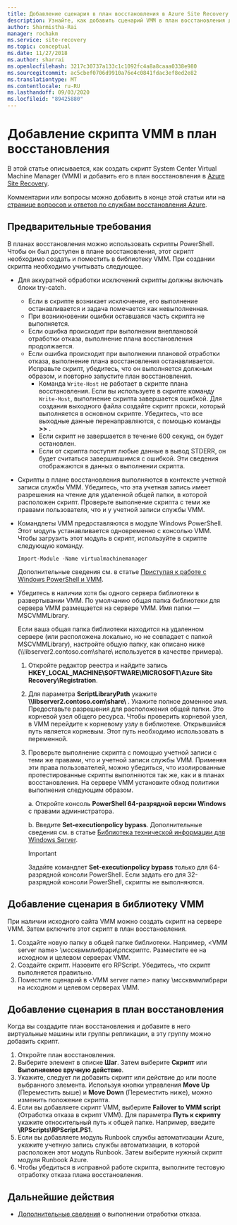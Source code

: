 ```yaml
---
title: Добавление сценария в план восстановления в Azure Site Recovery
description: Узнайте, как добавить сценарий VMM в план восстановления для аварийного восстановления виртуальных машин Hyper-V в облаках VMM.
author: Sharmistha-Rai
manager: rochakm
ms.service: site-recovery
ms.topic: conceptual
ms.date: 11/27/2018
ms.author: sharrai
ms.openlocfilehash: 3217c30737a133c1c1092fc4a8a8caaa0338e980
ms.sourcegitcommit: ac5cbef0706d9910a76e4c0841fdac3ef8ed2e82
ms.translationtype: MT
ms.contentlocale: ru-RU
ms.lasthandoff: 09/03/2020
ms.locfileid: "89425880"
---
```

# <a name="add-a-vmm-script-to-a-recovery-plan"></a>Добавление скрипта VMM в план восстановления

В этой статье описывается, как создать скрипт System Center Virtual Machine Manager (VMM) и добавить его в план восстановления в [Azure Site Recovery](site-recovery-overview.md).

Комментарии или вопросы можно добавить в конце этой статьи или на [странице вопросов и ответов по службам восстановления Azure](/answers/topics/azure-site-recovery.html).

## <a name="prerequisites"></a>Предварительные требования

В планах восстановления можно использовать скрипты PowerShell. Чтобы он был доступен в плане восстановления, этот скрипт необходимо создать и поместить в библиотеку VMM. При создании скрипта необходимо учитывать следующее.

* Для аккуратной обработки исключений скрипты должны включать блоки try-catch.
    - Если в скрипте возникает исключение, его выполнение останавливается и задача помечается как невыполненная.
    - При возникновении ошибки оставшаяся часть скрипта не выполняется.
    - Если ошибка происходит при выполнении внеплановой отработки отказа, выполнение плана восстановления продолжается.
    - Если ошибка происходит при выполнении плановой отработки отказа, выполнение плана восстановления останавливается. Исправьте скрипт, убедитесь, что он выполняется должным образом, и повторно запустите план восстановления.
        - Команда `Write-Host` не работает в скрипте плана восстановления. Если вы используете в скрипте команду `Write-Host`, выполнение скрипта завершается ошибкой. Для создания выходного файла создайте скрипт прокси, который выполняется в основном скрипте. Убедитесь, что все выходные данные перенаправляются, с помощью команды **\>\>** .
        - Если скрипт не завершается в течение 600 секунд, он будет остановлен.
        - Если от скрипта поступят любые данные в вывод STDERR, он будет считаться завершившимся с ошибкой. Эти сведения отображаются в данных о выполнении скрипта.

* Скрипты в плане восстановления выполняются в контексте учетной записи службы VMM. Убедитесь, что эта учетная запись имеет разрешения на чтение для удаленной общей папки, в которой расположен скрипт. Проверьте выполнение скрипта с теми же правами пользователя, что и у учетной записи службы VMM.
* Командлеты VMM предоставляются в модуле Windows PowerShell. Этот модуль устанавливается одновременно с консолью VMM. Чтобы загрузить этот модуль в скрипт, используйте в скрипте следующую команду. 

    `Import-Module -Name virtualmachinemanager`

    Дополнительные сведения см. в статье [Приступая к работе с Windows PowerShell и VMM](/previous-versions/system-center/system-center-2012-R2/hh875013(v=sc.12)).
* Убедитесь в наличии хотя бы одного сервера библиотеки в развертывании VMM. По умолчанию общая папка библиотеки для сервера VMM размещается на сервере VMM. Имя папки — MSCVMMLibrary.

  Если ваша общая папка библиотеки находится на удаленном сервере (или расположена локально, но не совпадает с папкой MSCVMMLibrary), настройте общую папку, как описано ниже (\\\libserver2.contoso.com\share\ используется в качестве примера).
  
  1. Откройте редактор реестра и найдите запись **HKEY_LOCAL_MACHINE\SOFTWARE\MICROSOFT\Azure Site Recovery\Registration**.

  1. Для параметра **ScriptLibraryPath** укажите **\\\libserver2.contoso.com\share\\** . Укажите полное доменное имя. Предоставьте разрешения для расположения общей папки. Это корневой узел общего ресурса. Чтобы проверить корневой узел, в VMM перейдите к корневому узлу в библиотеке. Открывшийся путь является корневым. Этот путь необходимо использовать в переменной.

  1. Проверьте выполнение скрипта с помощью учетной записи с теми же правами, что и учетной записи службы VMM. Применяя эти права пользователей, можно убедиться, что изолированные протестированные скрипты выполняются так же, как и в планах восстановления. На сервере VMM установите обход политики выполнения следующим образом.

     а. Откройте консоль **PowerShell 64-разрядной версии Windows** с правами администратора.
     
     b. Введите **Set-executionpolicy bypass**. Дополнительные сведения см. в статье [Библиотека технической информации для Windows Server](/previous-versions/windows/it-pro/windows-powershell-1.0/ee176961(v=technet.10)).

     > [!IMPORTANT]
     > Задайте командлет **Set-executionpolicy bypass** только для 64-разрядной консоли PowerShell. Если задать его для 32-разрядной консоли PowerShell, скрипты не выполняются.

## <a name="add-the-script-to-the-vmm-library"></a>Добавление сценария в библиотеку VMM

При наличии исходного сайта VMM можно создать скрипт на сервере VMM. Затем включите этот скрипт в план восстановления.

1. Создайте новую папку в общей папке библиотеки. Например, \<VMM server name> \мссквммлибрари\рпскриптс. Разместите ее на исходном и целевом серверах VMM.
1. Создайте скрипт. Назовите его RPScript. Убедитесь, что скрипт выполняется правильно.
1. Поместите сценарий в \<VMM server name> папку \мссквммлибрари на исходном и целевом серверах VMM.

## <a name="add-the-script-to-a-recovery-plan"></a>Добавление сценария в план восстановления

Когда вы создадите план восстановления и добавите в него виртуальные машины или группы репликации, в эту группу можно добавить скрипт.

1. Откройте план восстановления.
1. Выберите элемент в списке **Шаг**. Затем выберите **Скрипт** или **Выполняемое вручную действие**.
1. Укажите, следует ли добавить скрипт или действие до или после выбранного элемента. Используя кнопки управления **Move Up** (Переместить выше) и **Move Down** (Переместить ниже), можно изменить положение скрипта.
1. Если вы добавляете скрипт VMM, выберите **Failover to VMM script** (Отработка отказа в скрипт VMM). Для параметра **Путь к скрипту** укажите относительный путь к общей папке. Например, введите **\RPScripts\RPScript.PS1**.
1. Если вы добавляете модуль Runbook службы автоматизации Azure, укажите учетную запись службы автоматизации, в которой расположен этот модуль Runbook. Затем выберите нужный скрипт модуля Runbook Azure.
1. Чтобы убедиться в исправной работе скрипта, выполните тестовую отработку отказа плана восстановления.


## <a name="next-steps"></a>Дальнейшие действия
* [Дополнительные сведения](site-recovery-failover.md) о выполнении отработки отказа.

